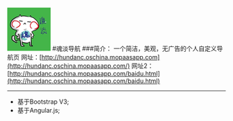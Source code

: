 ![mahua](/img/logo.png)
#魂淡导航
###简介：
一个简洁，美观，无广告的个人自定义导航页
网址：[http://hundanc.oschina.mopaasapp.com](http://hundanc.oschina.mopaasapp.com/)
网址2：[http://hundanc.oschina.mopaasapp.com/baidu.html](http://hundanc.oschina.mopaasapp.com/baidu.html)
***
* 基于Bootstrap V3;
* 基于Angular.js;